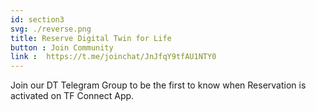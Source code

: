 ```yaml
---
id: section3
svg: ./reverse.png
title: Reserve Digital Twin for Life
button : Join Community
link :  https://t.me/joinchat/JnJfqY9tfAU1NTY0 
---
```

Join our DT Telegram Group to be the first to know when Reservation is activated on TF Connect App.
